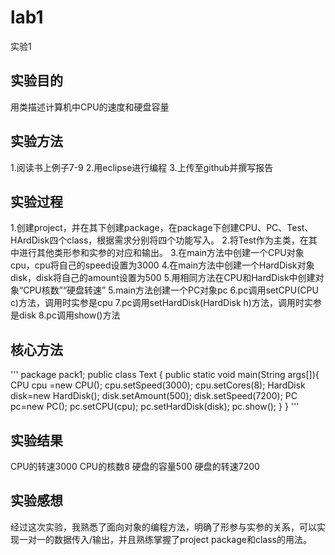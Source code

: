 # lab1
实验1

## 实验目的
用类描述计算机中CPU的速度和硬盘容量

## 实验方法
1.阅读书上例子7-9
2.用eclipse进行编程
3.上传至github并撰写报告

## 实验过程
1.创建project，并在其下创建package，在package下创建CPU、PC、Test、HArdDisk四个class，根据需求分别将四个功能写入。
2.将Test作为主类，在其中进行其他类形参和实参的对应和输出。
3.在main方法中创建一个CPU对象cpu，cpu将自己的speed设置为3000
4.在main方法中创建一个HardDisk对象disk，disk将自己的amount设置为500
5.用相同方法在CPU和HardDisk中创建对象“CPU核数”“硬盘转速”
5.main方法创建一个PC对象pc
6.pc调用setCPU(CPU c)方法，调用时实参是cpu
7.pc调用setHardDisk(HardDisk h)方法，调用时实参是disk
8.pc调用show()方法

## 核心方法
'''
package pack1; 
   public class Text { 
 public static void main(String args[]){ 
   CPU cpu =new CPU(); 
   cpu.setSpeed(3000); 
 cpu.setCores(8); 
   HardDisk disk=new HardDisk(); 
   disk.setAmount(500); 
 disk.setSpeed(7200); 
   PC pc=new PC(); 
 pc.setCPU(cpu); 
 pc.setHardDisk(disk); 
 pc.show(); 
   } 
   } 
'''

## 实验结果
CPU的转速3000
CPU的核数8
硬盘的容量500
硬盘的转速7200

## 实验感想
经过这次实验，我熟悉了面向对象的编程方法，明确了形参与实参的关系，可以实现一对一的数据传入/输出，并且熟练掌握了project package和class的用法。
